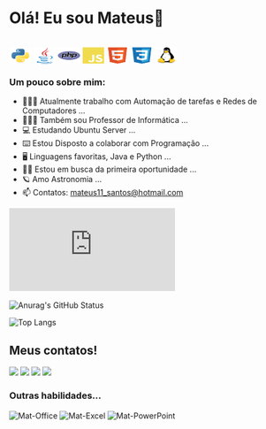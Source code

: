 # Olá! Eu sou Mateus👋

<div style="display: inline_block"><br>
  <img align="center" alt="Mat-Python" height="30" width="40" src="https://raw.githubusercontent.com/devicons/devicon/master/icons/python/python-original.svg">
  <img align="center" alt="Mat-Java" height="30" width="40" src="https://raw.githubusercontent.com/devicons/devicon/master/icons/java/java-original.svg">
  <img align="center" alt="Mat-Php" height="30" width="40" src="https://raw.githubusercontent.com/devicons/devicon/master/icons/php/php-original.svg">
  <img align="center" alt="Mat-Js" height="30" width="40" src="https://raw.githubusercontent.com/devicons/devicon/master/icons/javascript/javascript-plain.svg">
  <img align="center" alt="Mat-HTML" height="30" width="40" src="https://raw.githubusercontent.com/devicons/devicon/master/icons/html5/html5-original.svg">
  <img align="center" alt="Mat-CSS" height="30" width="40" src="https://raw.githubusercontent.com/devicons/devicon/master/icons/css3/css3-original.svg">
  <img align="center" alt="Mat-Linux" height="30" width="40" src="https://raw.githubusercontent.com/devicons/devicon/master/icons/linux/linux-original.svg">
  </div>

### Um pouco sobre mim:


- 👨🏻‍💻 Atualmente trabalho com Automação de tarefas e Redes de Computadores ...
- 👨🏻‍🏫 Também sou Professor de Informática ...
- 💻 Estudando Ubuntu Server ...
- ⌨️ Estou Disposto a colaborar com Programação ...
- 🖥️ Linguagens favoritas, Java e Python ...
- 🏃🏻 Estou em busca da primeira oportunidade ...
- 🪐 Amo Astronomia ...
- 📫 Contatos: mateus11_santos@hotmail.com

![Linguagens de Programação](https://ionicabizau.github.io/github-profile-languages/api.html?Mateus-Santos)

![Anurag's GitHub Status](https://github-readme-stats.vercel.app/api?username=Mateus-Santos&show_icons=true&theme=radical)

![Top Langs](https://github-readme-stats.vercel.app/api/top-langs/?username=Mateus-Santos&layout=compact)


 ## Meus contatos!
<div> 
  <a href="https://www.instagram.com/teeusantos20/" target="_blank"><img src="https://img.shields.io/badge/-Instagram-%23E4405F?style=for-the-badge&logo=instagram&logoColor=white" target="_blank"></a>
  <a href = "mailto:mateusantosms11@gmail.com"><img src="https://img.shields.io/badge/-Gmail-%23333?style=for-the-badge&logo=gmail&logoColor=red" target="_white"></a>
    <a href = "mailto:mateus11_santos@hotmail.com"><img src="https://img.shields.io/badge/Microsoft_Outlook-0078D4?style=for-the-badge&logo=microsoft-outlook&logoColor=white" target="_white"></a>
  <a href="https://www.linkedin.com/in/mateus-santos-095a53210/" target="_blank"><img src="https://img.shields.io/badge/-LinkedIn-%230077B5?style=for-the-badge&logo=linkedin&logoColor=white" target="_blank"></a>
</div>

### Outras habilidades...

<div style="display: inline_block">
  <img align="center" alt="Mat-Office" height="30" width="180" src="https://img.shields.io/badge/Microsoft_Word-2B579A?style=for-the-badge&logo=microsoft-word&logoColor=white">
  <img align="center" alt="Mat-Excel" height="30" width="180" src="https://img.shields.io/badge/Microsoft_Excel-217346?style=for-the-badge&logo=microsoft-excel&logoColor=white">
  <img align="center" alt="Mat-PowerPoint" height="30" width="250" src="https://img.shields.io/badge/Microsoft_PowerPoint-B7472A?style=for-the-badge&logo=microsoft-powerpoint&logoColor=white">
</div>
